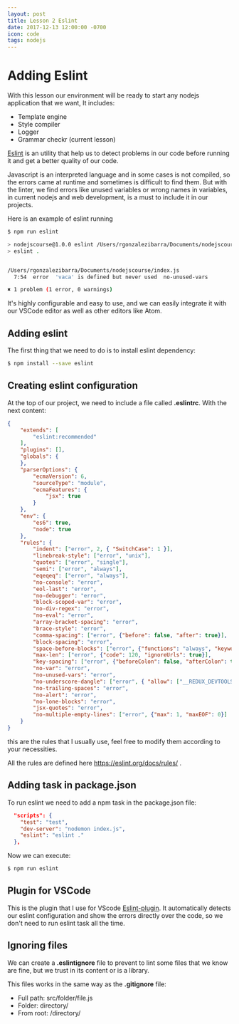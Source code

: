 ```yaml
---
layout: post
title: Lesson 2 Eslint
date: 2017-12-13 12:00:00 -0700
icon: code
tags: nodejs
---
```


# Adding Eslint

With this lesson our environment will be ready to start any nodejs application that we want, It includes:

- Template engine
- Style compiler
- Logger
- Grammar checkr (current lesson)

[Eslint](https://eslint.org/) is an utility that help us to detect problems in our code before running it and get a better quality of our code. 

Javascript is an interpreted language and in some cases is not compiled, so the errors came at runtime and sometimes is difficult to find them. But with the linter, we find errors like unused variables or wrong names in variables, in current nodejs and web development, is a must to include it in our projects.

Here is an example of eslint running

```bash
$ npm run eslint

> nodejscourse@1.0.0 eslint /Users/rgonzalezibarra/Documents/nodejscourse
> eslint .


/Users/rgonzalezibarra/Documents/nodejscourse/index.js
  7:54  error  'vaca' is defined but never used  no-unused-vars

✖ 1 problem (1 error, 0 warnings)
```

It's highly configurable and easy to use, and we can easily integrate it with our VSCode editor as well as other editors like Atom.

## Adding eslint

The first thing that we need to do is to install eslint dependency:

```bash
$ npm install --save eslint
```

## Creating eslint configuration

At the top of our project, we need to include a file called **.eslintrc**. With the next content:

```json
{
	"extends": [
		"eslint:recommended"
	],
	"plugins": [],
	"globals": {
	},
	"parserOptions": {
		"ecmaVersion": 6,
		"sourceType": "module",
		"ecmaFeatures": {
			"jsx": true
		}
	},
	"env": {
		"es6": true,
		"node": true
	},
	"rules": {
		"indent": ["error", 2, { "SwitchCase": 1 }],
		"linebreak-style": ["error", "unix"],
		"quotes": ["error", "single"],
		"semi": ["error", "always"],
		"eqeqeq": ["error", "always"],
		"no-console": "error",
		"eol-last": "error",
		"no-debugger": "error",
		"block-scoped-var": "error",
		"no-div-regex": "error",
		"no-eval": "error",
		"array-bracket-spacing": "error",
		"brace-style": "error",
		"comma-spacing": ["error", {"before": false, "after": true}],
		"block-spacing": "error",
		"space-before-blocks": ["error", {"functions": "always", "keywords": "always"}],
		"max-len": ["error", {"code": 120, "ignoreUrls": true}],
		"key-spacing": ["error", {"beforeColon": false, "afterColon": true}],
		"no-var": "error",
		"no-unused-vars": "error",
		"no-underscore-dangle": ["error", { "allow": ["__REDUX_DEVTOOLS_EXTENSION__"] }],
		"no-trailing-spaces": "error",
		"no-alert": "error",
		"no-lone-blocks": "error",
		"jsx-quotes": "error",
		"no-multiple-empty-lines": ["error", {"max": 1, "maxEOF": 0}]
	}
}
```

this are the rules that I usually use, feel free to modify them according to your necessities.

All the rules are defined here https://eslint.org/docs/rules/ .

## Adding task in package.json

To run eslint we need to add a npm task in the package.json file:

```json
  "scripts": {
    "test": "test",
    "dev-server": "nodemon index.js",
    "eslint": "eslint ."
  },
```

Now we can execute:

```bash
$ npm run eslint
```

## Plugin for VSCode

This is the plugin that I use for VScode [Eslint-plugin](https://marketplace.visualstudio.com/items?itemName=dbaeumer.vscode-eslint). It automatically detects our eslint configuration and show the errors directly over the code, so we don't need to run eslint task all the time.

## Ignoring files

We can create a **.eslintignore** file to prevent to lint some files that we know are fine, but we trust in its content or is a library. 

This files works in the same way as the **.gitignore** file:  

- Full path:  src/folder/file.js
- Folder:     directory/
- From root:  /directory/
